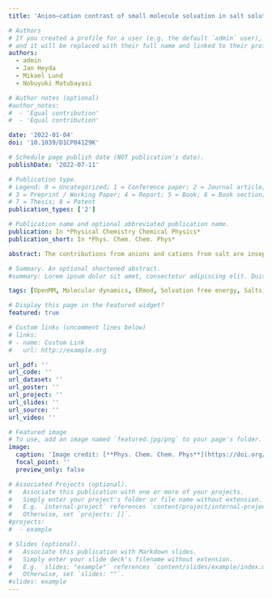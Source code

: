 ```yaml
---
title: 'Anion–cation contrast of small molecule solvation in salt solutions'

# Authors
# If you created a profile for a user (e.g. the default `admin` user), write the username (folder name) here
# and it will be replaced with their full name and linked to their profile.
authors:
  - admin
  - Jan Heyda
  - Mikael Lund
  - Nobuyuki Matubayasi

# Author notes (optional)
#author_notes:
#  - 'Equal contribution'
#  - 'Equal contribution'

date: '2022-01-04'
doi: '10.1039/D1CP04129K'

# Schedule page publish date (NOT publication's date).
publishDate: '2022-07-11'

# Publication type.
# Legend: 0 = Uncategorized; 1 = Conference paper; 2 = Journal article;
# 3 = Preprint / Working Paper; 4 = Report; 5 = Book; 6 = Book section;
# 7 = Thesis; 8 = Patent
publication_types: ['2']

# Publication name and optional abbreviated publication name.
publication: In *Physical Chemistry Chemical Physics*
publication_short: In *Phys. Chem. Chem. Phys*

abstract: The contributions from anions and cations from salt are inseparable in their perturbation of molecular systems by experimental and computational methods, rendering it difficult to dissect the effects exerted by the anions and cations individually. Here we investigate the solvation of a small molecule, caffeine, and its perturbation by monovalent salts from various parts of the Hofmeister series. Using molecular dynamics and the energy-representation theory of solvation, we estimate the solvation free energy of caffeine and decompose it into the contributions from anions, cations, and water. We also decompose the contributions arising from the solute–solvent and solute-ions interactions and that from excluded volume, enabling us to pin-point the mechanism of salt. Anions and cations revealed high contrast in their perturbation of caffeine solvation, with the cations *salting-in* caffeine via binding to the polar ketone groups, while the anions were found to be *salting-out* via perturbations of water. In agreement with previous findings, the perturbation by salt is mostly anion dependent, with the magnitude of the excluded-volume effect found to be the governing mechanism. The free-energy decomposition as conducted in the present work can be useful to understand ion-specific effects and the associated Hofmeister series.

# Summary. An optional shortened abstract.
#summary: Lorem ipsum dolor sit amet, consectetur adipiscing elit. Duis posuere tellus ac convallis placerat. Proin tincidunt magna sed ex sollicitudin condimentum.

tags: [OpenMM, Molecular dynamics, ERmod, Solvation free energy, Salts, Open access]

# Display this page in the Featured widget?
featured: true

# Custom links (uncomment lines below)
# links:
# - name: Custom Link
#   url: http://example.org

url_pdf: ''
url_code: ''
url_dataset: ''
url_poster: ''
url_project: ''
url_slides: ''
url_source: ''
url_video: ''

# Featured image
# To use, add an image named `featured.jpg/png` to your page's folder.
image:
  caption: 'Image credit: [**Phys. Chem. Chem. Phys**](https://doi.org/10.1039/D1CP04129K)'
  focal_point: ''
  preview_only: false

# Associated Projects (optional).
#   Associate this publication with one or more of your projects.
#   Simply enter your project's folder or file name without extension.
#   E.g. `internal-project` references `content/project/internal-project/index.md`.
#   Otherwise, set `projects: []`.
#projects:
#  - example

# Slides (optional).
#   Associate this publication with Markdown slides.
#   Simply enter your slide deck's filename without extension.
#   E.g. `slides: "example"` references `content/slides/example/index.md`.
#   Otherwise, set `slides: ""`.
#slides: example
---
```


